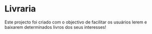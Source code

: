 
# Livraria
Este projecto foi criado com o objectivo de facilitar os usuários lerem e baixarem determinados livros dos seus interesses!

